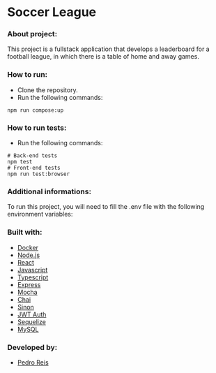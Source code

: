 # Soccer League
### About project:
This project is a fullstack application that develops a leaderboard for a football league, in which there is a table of home and away games.
### How to run:
- Clone the repository.
- Run the following commands:
```
npm run compose:up
```
### How to run tests:
- Run the following commands:
```
# Back-end tests
npm test
# Front-end tests
npm run test:browser
```
### Additional informations:
To run this project, you will need to fill the .env file with the following environment variables:
### Built with:
- [Docker](https://www.docker.com/)
- [Node.js](https://nodejs.org/en/)
- [React](https://pt-br.reactjs.org/)
- [Javascript](https://developer.mozilla.org/pt-BR/docs/Web/JavaScript)
- [Typescript](https://www.typescriptlang.org/)
- [Express](https://expressjs.com/pt-br/)
- [Mocha](https://mochajs.org/)
- [Chai](https://www.chaijs.com/)
- [Sinon](https://sinonjs.org/)
- [JWT Auth](https://jwt.io/)
- [Sequelize](https://sequelize.org/)
- [MySQL](https://www.mysql.com/)
### Developed by:
- [Pedro Reis](https://www.linkedin.com/in/pedroreisalves/)
